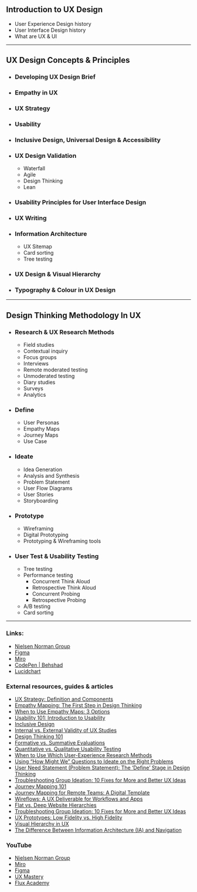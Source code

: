 ## Introduction to UX Design
- User Experience Design history
- User Interface Design history
- What are UX & UI
---
## UX Design Concepts & Principles

- ### Developing UX Design Brief
- ### Empathy in UX
- ### UX Strategy
- ### Usability
- ### Inclusive Design, Universal Design & Accessibility
- ### UX Design Validation
  - Waterfall
  - Agile
  - Design Thinking
  - Lean
- ### Usability Principles for User Interface Design
- ### UX Writing
- ### Information Architecture
  - UX Sitemap
  - Card sorting
  - Tree testing
- ### UX Design & Visual Hierarchy 
- ### Typography & Colour in UX Design

---
## Design Thinking Methodology In UX

- ### Research & UX Research Methods

  - Field studies
  - Contextual inquiry
  - Focus groups
  - Interviews
  - Remote moderated testing
  - Unmoderated testing
  - Diary studies
  - Surveys
  - Analytics

- ### Define

  - User Personas
  - Empathy Maps
  - Journey Maps
  - Use Case

- ### Ideate

  - Idea Generation
  - Analysis and Synthesis
  - Problem Statement
  - User Flow Diagrams
  - User Stories
  - Storyboarding

- ### Prototype

  - Wireframing
  - Digital Prototyping
  - Prototyping & Wireframing tools

- ### User Test & Usability Testing
  - Tree testing
  - Performance testing
    - Concurrent Think Aloud
    - Retrospective Think Aloud
    - Concurrent Probing 
    - Retrospective Probing
  - A/B testing
  - Card sorting

---
### Links:
- [Nielsen Norman Group](https://www.nngroup.com)
- [Figma](https://www.figma.com)
- [Miro](https://miro.com)
- [CodePen | Behshad](https://codepen.io/behshad)
- [Lucidchart](https://www.lucidchart.com/pages/)

### External resources, guides & articles 
- [UX Strategy: Definition and Components](https://www.nngroup.com/articles/ux-strategy/)
- [Empathy Mapping: The First Step in Design Thinking](https://www.nngroup.com/articles/empathy-mapping/)
- [When to Use Empathy Maps: 3 Options](https://www.nngroup.com/articles/using-empathy-maps/)
- [Usability 101: Introduction to Usability](https://www.nngroup.com/articles/usability-101-introduction-to-usability/)
- [Inclusive Design](https://www.nngroup.com/articles/inclusive-design/)
- [Internal vs. External Validity of UX Studies](https://www.nngroup.com/articles/internal-vs-external-validity/)
- [Design Thinking 101](https://www.nngroup.com/articles/design-thinking/)
- [Formative vs. Summative Evaluations](https://www.nngroup.com/articles/formative-vs-summative-evaluations/)
- [Quantitative vs. Qualitative Usability Testing](https://www.nngroup.com/articles/quant-vs-qual/)
- [When to Use Which User-Experience Research Methods](https://www.nngroup.com/articles/which-ux-research-methods/)
- [Using “How Might We” Questions to Ideate on the Right Problems](https://www.nngroup.com/articles/how-might-we-questions/)
- [User Need Statement (Problem Statement): The ‘Define’ Stage in Design Thinking](https://www.nngroup.com/articles/user-need-statements/)
- [Troubleshooting Group Ideation: 10 Fixes for More and Better UX Ideas](https://www.nngroup.com/articles/group-ideation)
- [Journey Mapping 101](https://www.nngroup.com/articles/journey-mapping-101/)
- [Journey Mapping for Remote Teams: A Digital Template](https://www.nngroup.com/articles/journey-map-digital-template/)
- [Wireflows: A UX Deliverable for Workflows and Apps](https://www.nngroup.com/articles/wireflows/)
- [Flat vs. Deep Website Hierarchies](https://www.nngroup.com/articles/flat-vs-deep-hierarchy/)
- [Troubleshooting Group Ideation: 10 Fixes for More and Better UX Ideas](https://www.nngroup.com/articles/group-ideation/)
- [UX Prototypes: Low Fidelity vs. High Fidelity](https://www.nngroup.com/articles/ux-prototype-hi-lo-fidelity/)
- [Visual Hierarchy in UX](https://www.nngroup.com/articles/visual-hierarchy-ux-definition/)
- [The Difference Between Information Architecture (IA) and Navigation](https://www.nngroup.com/articles/ia-vs-navigation/)

### YouTube 
- [Nielsen Norman Group](https://www.youtube.com/@NNgroup)
- [Miro](https://www.youtube.com/@MiroHQ)
- [Figma](https://www.youtube.com/@Figma)
- [UX Mastery](https://www.youtube.com/user/uxmastery)
- [Flux Academy](https://www.youtube.com/c/FluxWithRanSegall/featured)